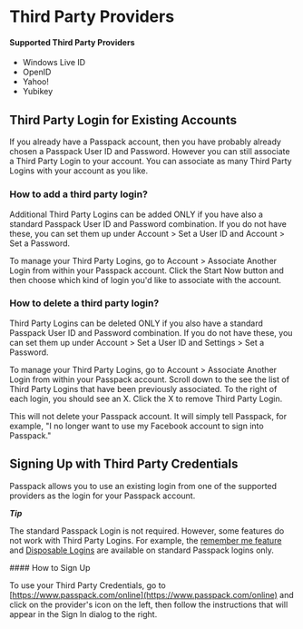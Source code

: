 # Third Party Providers

#### Supported Third Party Providers

* Windows Live ID
* OpenID 
* Yahoo! 
* Yubikey

## Third Party Login for Existing Accounts

If you already have a Passpack account, then you have probably already chosen a Passpack User ID and Password. However you can still associate a Third Party Login to your account. You can associate as many Third Party Logins with your account as you like.

### How to add a third party login?

Additional Third Party Logins can be added ONLY if you have also a standard Passpack User ID and Password combination. If you do not have these, you can set them up under Account &gt; Set a User ID and Account &gt; Set a Password.

To manage your Third Party Logins, go to Account &gt; Associate Another Login from within your Passpack account. Click the Start Now button and then choose which kind of login you'd like to associate with the account.

### How to delete a third party login?

Third Party Logins can be deleted ONLY if you also have a standard Passpack User ID and Password combination. If you do not have these, you can set them up under Account &gt; Set a User ID and Settings &gt; Set a Password.

To manage your Third Party Logins, go to Account &gt; Associate Another Login from within your Passpack account. Scroll down to the see the list of Third Party Logins that have been previously associated. To the right of each login, you should see an X. Click the X to remove Third Party Login.

This will not delete your Passpack account. It will simply tell Passpack, for example, "I no longer want to use my Facebook account to sign into Passpack."

## Signing Up with Third Party Credentials

Passpack allows you to use an existing login from one of the supported providers as the login for your Passpack account.

<div class="alert alert-tip hints-alert">
<div class="hints-icon"><i class="fa fa-lg fa-lightbulb-o"> <strong>Tip</strong></i></div>
<div class="hints-container">
<p>The standard Passpack Login is not required. However, some features do not work with Third Party Logins. For example, the <a href="">remember me feature</a> and <a href="">Disposable Logins</a> are available on standard Passpack logins only.</p>
</div>
</div>
#### How to Sign Up

To use your Third Party Credentials, go to [https://www.passpack.com/online](https://www.passpack.com/online) and click on the provider's icon on the left, then follow the instructions that will appear in the Sign In dialog to the right.




